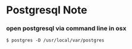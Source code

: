 # Postgresql Note

### open postgresql via command line in osx
`$ postgres -D /usr/local/var/postgres`
